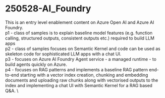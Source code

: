# 250528-AI_Foundry
This is an entry level enablement content on Azure Open AI and Azure AI Foundry. \
p1 - class of samples is to explain baseline model features (e.g. function calling, structured outputs, consistent outputs etc.) required to build LLM apps \
p2 - class of samples focuses on Semantic Kernel and code can be used as skeleton code for sophisticated LLM apps with a chat UI. \
p3 - focuses on Azure AI Foundry Agent service - a managed runtime - to build agents quickly on Azure. \
p4 - focuses on RAG patterns and implements a baseline RAG pattern end-to-end starting with a vector index creation, chunking and embedding documents and uploading raw chunks along with vectorised outputs to the index and implementing a chat UI with Semantic Kernel for a RAG based Q&A. \
